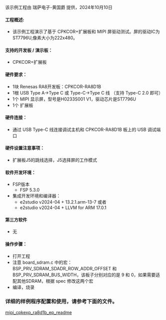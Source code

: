 该示例工程由 瑞萨电子-黄国爵 提供，2024年10月10日

#### 工程概述:
* 该示例工程演示了基于 CPKCOR+扩展板和 MIPI 屏驱动测试。屏的驱动IC为ST7796U,像素大小为222x480。

#### 支持的开发板 / 演示板：
* CPKCOR+扩展板

#### 硬件要求：
* 1块 Renesas RA8开发板：CPKCOR-RA8D1B
* 1根 USB Type A->Type C 或 Type-C->Type C 线 （支持 Type-C 2.0 即可）
* 1个 MIPI 显示屏，型号是H0233S001 V1，驱动芯片是ST7796U
* 1个 扩展板

#### 硬件连接：
* 通过 USB Type-C 线连接调试主机和 CPKCOR-RA8D1B 板上的 USB 调试端口

#### 硬件设置注意事项：
* 扩展板J5的跳线选择，J5选择屏的工作模式

#### 软件开发环境：
* FSP版本
  * FSP 5.3.0
* 集成开发环境和编译器：
  * e2studio v2024-04 + 13.2.1.arm-13-7 或者
  * e2studio v2024-04 + LLVM for ARM 17.0.1

#### 第三方软件
* 无

#### 操作步骤：
* 打开工程
* 注意 board_sdram.c 中的宏：BSP_PRV_SDRAM_SDADR_ROW_ADDR_OFFSET 和 BSP_PRV_SDRAM_BUS_WIDTH，该板子分别对应的是 9 和 0，如果需要适配其他SDRAM，根据 spec 修改这两个宏
* 编译，烧录


### 详细的样例程序配置和使用，请参考下面的文件。
[mipi_cpkexp_ra8d1b_ep_readme](mipi_cpkexp_ra8d1b_ep_readme.md)

